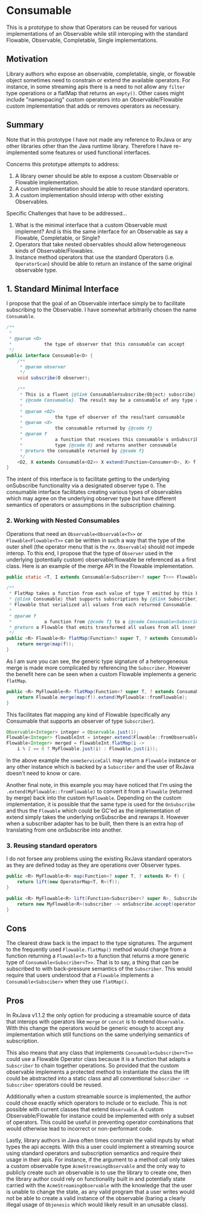 # Consumable

This is a prototype to show that Operators can be reused for various implementations of an Observable while still interoping with the standard Flowable, Observable, Completable, Single implementations. 

## Motivation

Library authors who expose an observable, completable, single, or flowable object sometimes need to constrain or extend the available operators. For instance, in some streaming apis there is a need to not allow any `filter` type operations or a flatMap that returns an `empty()`. Other cases might include "namespacing" custom operators into an Observable/Flowable custom implementation that adds or removes operators as necessary.

## Summary

Note that in this prototype I have not made any reference to RxJava or any other libraries other than the Java runtime library. Therefore I have re-implemented some features or used functional interfaces. 

Concerns this prototype attempts to address:
 
 1. A library owner should be able to expose a custom Observable or Flowable implementation.
 2. A custom implementation should be able to reuse standard operators.
 3. A custom implementation should interop with other existing Observables.

Specific Challenges that have to be addressed...

 1. What is the minimal interface that a custom Observable must implement? And is this the same interface for an Observable as say a Flowable, Completable, or Single? 
 2. Operators that take nested observables should allow heterogeneous kinds of Observable/Flowables.
 3. Instance method operators that use the standard Operators (i.e. `OperatorScan`) should be able to return an instance of the same original observable type. 

## 1. Standard Minimal Interface

I propose that the goal of an Observable interface simply be to facilitate subscribing to the Observable. I have somewhat arbitrarily chosen the name `Consumable`. 

```java
/**
 *
 * @param <O>
 *            the type of observer that this consumable can accept
 */
public interface Consumable<O> {
    /**
     * @param observer
     */
    void subscribe(O observer);

    /**
     * This is a fluent {@link Consumable#subscribe(Object) subscribe} which must return a
     * {@code Consumable}. The result may be a consumable of any type and any observer type.
     * 
     * @param <O2>
     *            the type of observer of the resultant consumable
     * @param <X>
     *            the consumable returned by {@code f}
     * @param f
     *            a function that receives this consumable's onSubscribe which takes an observer
     *            type {@code O} and returns another consumable
     * @return the consumable returned by {@code f}
     */
    <O2, X extends Consumable<O2>> X extend(Function<Consumer<O>, X> f);
}
```

The intent of this interface is to facilitate getting to the underlying onSubscribe functionality via a designated observer type `O`. The consumable interface facilitates creating various types of observables which may agree on the underlying observer type but have different semantics of operators or assumptions in the subscription chaining. 

### 2. Working with Nested Consumables

Operations that need an `Observable<Observable<T>>` or `Flowable<Flowable<T>>` can be written in such a way that the type of the outer shell (the operator menu that is the `rx.Observable`) should not impede interop. To this end, I propose that the type of `Observer` used in the underlying (potentially custom) observable/flowable be referenced as a first class. Here is an example of the merge API in the Flowable implementation. 

```java
public static <T, I extends Consumable<Subscriber<? super T>>> Flowable<T> merge(Consumable<Subscriber<? super I>> others);

/**
 * FlatMap takes a function from each value of type T emitted by this Flowable to a
 * {@link Consumable} that supports subscriptions by {@link Subscriber} and returns a
 * Flowable that serialized all values from each returned Consumable.
 * 
 * @param f
 *            a function from {@code T} to a {@code Consumable<Subscriber<? super R>>}
 * @return a Flowable that emits transformed all values from all inner flowables.
 */
public <R> Flowable<R> flatMap(Function<? super T, ? extends Consumable<Subscriber<? super R>>> f) {
    return merge(map(f));
}
```

As I am sure you can see, the generic type signature of a heterogeneous merge is made more complicated by referencing the `Subscriber`. However the benefit here can be seen when a custom Flowable implements a generic `flatMap`. 

```java
public <R> MyFlowable<R> flatMap(Function<? super T, ? extends Consumable<Subscriber<R>>> f) {
    return Flowable.merge(map(f)).extend(MyFlowable::fromFlowable);
}
```

This facilitates flat mapping any kind of Flowable (specifically any Consumable that supports an observer of type `Subscriber`).

```java
Observable<Integer> integer = Observable.just(1);
Flowable<Integer> flowableInt = integer.extend(Flowable::fromObservable);
Flowable<Integer> merged = flowableInt.flatMap(i ->
    i % 2 == 0 ? MyFlowable.just(i) : Flowable.just(i));
```

In the above example the `someServiceCall` may return a `Flowable` instance or any other instance which is backed by a `Subscriber` and the user of RxJava doesn't need to know or care. 

Another final note, in this example you may have noticed that I'm using the `.extend(MyFlowable::fromFlowable)` to convert it from a `Flowable` (returned by merge) back into the custom `MyFlowable`. Depending on the custom implementation, it is possible that the same type is used for the `OnSubscribe` and thus the `Flowable` which could be GC'ed as the implementation of extend simply takes the underlying onSubscribe and rewraps it. However when a subscriber adapter has to be built, then there is an extra hop of translating from one onSubscribe into another. 

### 3. Reusing standard operators

I do not forsee any problems using the existing RxJava standard operators as they are defined today as they are operations over Observer types. 

```java
public <R> MyFlowable<R> map(Function<? super T, ? extends R> f) {
    return lift(new OperatorMap<T, R>(f));
}

public <R> MyFlowable<R> lift(Function<Subscriber<? super R>, Subscriber<? super T>> operator) {
    return new MyFlowable<R>(subscriber -> onSubscribe.accept(operator.apply(subscriber)));
}
```

## Cons

The clearest draw back is the impact to the type signatures. The argument to the frequently used `Flowable.flatMap()` method would change from a function returning a `Flowable<T>` to a function that returns a more generic type of `Consumable<Subscriber<T>>`. That is to say, a thing that can be subscribed to with back-pressure semantics of the `Subscriber`. This would require that users understood that a `Flowable` implements a `Consumable<Subsciber>` when they use `flatMap()`.    

## Pros

In RxJava v1.1.2 the only option for producing a streamable source of data that interops with operators like `merge` or `concat` is to extend  `Observable`. With this change the operators would be generic enough to accept any implementation which still functions on the same underlying semantics of subscription. 

This also means that any class that implements `Consumable<Subscriber<T>>` could use a Flowable Operator class because it is a function that adapts a `Subscriber` to chain together operations. So provided that the custom observable implements a protected method to instantiate the class the lift could be abstracted into a static class and all conventional `Subscriber -> Subscriber` operators could be reused.

Additionally when a custom streamable source is implemented, the author could chose exactly which operators to include or to exclude. This is not possible with current classes that extend `Observable`. A custom Observable/Flowable for instance could be implemented with only a subset of operators. This could be useful in preventing operator combinations that would otherwise lead to incorrect or non-performant code. 

Lastly, library authors in Java often times constrain the valid inputs by what types the api accepts. With this a user could implement a streaming source using standard operators and subscription semantics and require their usage in their apis. For instance, if the argument to a method call only takes a custom observable type `AcmeStreamingObservable` and the only way to publicly create such an observable is to use the library to create one, then the library author could rely on functionality built in and potentially state carried with the `AcmeStreamingObservable` with the knowledge that the user is unable to change the state, as any valid program that a user writes would not be able to create a valid instance of the observable (baring a clearly illegal usage of `Objenesis` which would likely result in an unusable class).